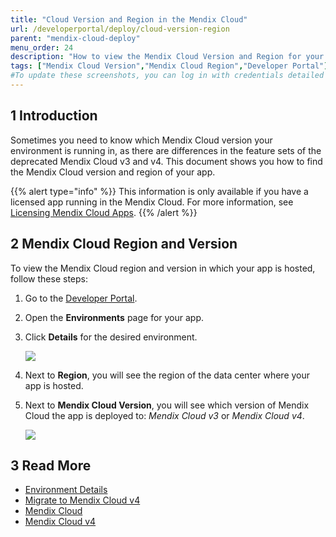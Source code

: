 ```yaml
---
title: "Cloud Version and Region in the Mendix Cloud"
url: /developerportal/deploy/cloud-version-region
parent: "mendix-cloud-deploy"
menu_order: 24
description: "How to view the Mendix Cloud Version and Region for your app."
tags: ["Mendix Cloud Version","Mendix Cloud Region","Developer Portal"]
#To update these screenshots, you can log in with credentials detailed in How to Update Screenshots Using Team Apps.
---
```


## 1 Introduction

Sometimes you need to know which Mendix Cloud version your environment is running in, as there are differences in the feature sets of the deprecated Mendix Cloud v3 and v4. This document shows you how to find the Mendix Cloud version and region of your app.

{{% alert type="info" %}}
This information is only available if you have a licensed app running in the Mendix Cloud. For more information, see [Licensing Mendix Cloud Apps](licensing-apps).
{{% /alert %}}

## 2 Mendix Cloud Region and Version

To view the Mendix Cloud region and version in which your app is hosted, follow these steps:

1. Go to the [Developer Portal](http://sprintr.home.mendix.com).

2. Open the **Environments** page for your app.

3. Click **Details** for the desired environment.

    ![](/attachments/developerportal/deploy/mendix-cloud-deploy/cloud-version-region/environment-details.png)

4. Next to **Region**, you will see the region of the data center where your app is hosted.

5.  Next to **Mendix Cloud Version**, you will see which version of Mendix Cloud the app is deployed to: *Mendix Cloud v3* or *Mendix Cloud v4*.

    ![](/attachments/developerportal/deploy/mendix-cloud-deploy/cloud-version-region/environments-general.png)

## 3 Read More

* [Environment Details](environments-details)
* [Migrate to Mendix Cloud v4](migrating-to-v4)
* [Mendix Cloud](mendix-cloud-deploy)
* [Mendix Cloud v4](mxcloudv4)
